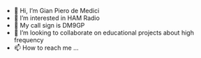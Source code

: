 - 👋 Hi, I’m Gian Piero de Medici
- 👀 I’m interested in HAM Radio
- 🌱 My call sign is DM9GP
- 💞️ I’m looking to collaborate on educational projects about high frequency 
- 📫 How to reach me ...

<!---
dm9gp/dm9gp is a ✨ special ✨ repository because its `README.md` (this file) appears on your GitHub profile.
You can click the Preview link to take a look at your changes.
--->

